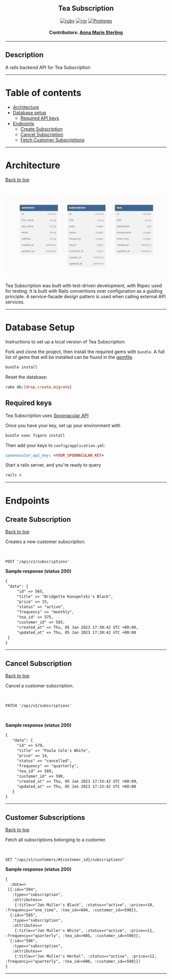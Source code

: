 <div align="center">

## Tea Subscription

[![ruby][ruby]][ruby-url] [![ror][ror]][ror-url] [![Postgres][Postgres]][Postgres-url]

#### Contributors: [Anna Marie Sterling](https://github.com/AMSterling)

</div>

---

## Description

A rails backend API for Tea Subscription

---

# <a name="contents"></a> Table of contents

- [Architecture](#architecture)
- [Database setup](#database-setup)
  - [Required API keys](#required-keys)
- [Endpoints](#endpoints)
  - [Create Subscription](#create-sub)
  - [Cancel Subscription](#cancel-sub)
  - [Fetch Customer Subscriptions](#customer-subs)

---

# <a name="architecture"></a>Architecture

[Back to top](#contents)

# <img src="app/assets/images/schema-diagram.png">

Tea Subscription was built with test-driven development, with Rspec used for testing. It is built with Rails conventions over configuration as a guiding principle. A service-facade design pattern is used when calling external API services.

---

# <a name="database-setup"></a>Database Setup

Instructions to set up a local version of Tea Subscription:

Fork and clone the project, then install the required gems with `bundle`. A full list of gems that will be installed can be found in the [gemfile](gemfile).

```sh
bundle install
```

Reset the database:

```sh
rake db:{drop,create,migrate}
```

## <a name="required-keys"></a> Required keys

Tea Subscription uses <a href="https://spoonacular.com/food-api" target="_blank" rel="noopener noreferrer">Spoonacular API</a>

Once you have your key, set up your environment with

```sh
bundle exec figaro install
```

 Then add your keys to `config/application.yml`:

```ruby
spoonacular_api_key: <YOUR_SPOONACULAR_KEY>
```

Start a rails server, and you're ready to query

```sh
rails s
```

---

# <a name="endpoints"></a>Endpoints

## <a name="create-sub"></a>Create Subscription

[Back to top](#contents)

Creates a new customer subscription.

<br>

```
POST '/api/v1/subscriptions'
```

**Sample response (status 200)**

 ```
{
  "data": {
      "id" => 565,
      "title" => "Bridgette Konopelski's Black",
      "price" => 15,
      "status" => "active",
      "frequency" => "monthly",
      "tea_id" => 575,
      "customer_id" => 583,
      "created_at" => Thu, 05 Jan 2023 17:30:42 UTC +00:00,
      "updated_at" => Thu, 05 Jan 2023 17:30:42 UTC +00:00
  }
}
 ```

---

## <a name="cancel-sub"></a>Cancel Subscription

[Back to top](#contents)

Cancel a customer subscription.

<br>

```
PATCH '/api/v1/subscriptions'
```

<br>

**Sample response (status 200)**

 ```
{
    "data": {
      "id" => 579,
      "title" => "Paula Cole's White",
      "price" => 14,
      "status" => "cancelled",
      "frequency" => "quarterly",
      "tea_id" => 589,
      "customer_id" => 590,
      "created_at" => Thu, 05 Jan 2023 17:33:42 UTC +00:00,
      "updated_at" => Thu, 05 Jan 2023 17:33:42 UTC +00:00
    }
}
 ```

---

## <a name="customer-subs"></a>Customer Subscriptions

[Back to top](#contents)

Fetch all subscriptions belonging to a customer.

<br>

```
GET "/api/v1/customers/#{customer_id}/subscriptions"
```

**Sample response (status 200)**

 ```
 {
   :data=>
  [{:id=>"594",
    :type=>"subscription",
    :attributes=>
     {:title=>"Jan Muller's Black", :status=>"active", :price=>10, :frequency=>"one_time", :tea_id=>604, :customer_id=>598}},
   {:id=>"595",
    :type=>"subscription",
    :attributes=>
     {:title=>"Jan Muller's White", :status=>"active", :price=>11, :frequency=>"quarterly", :tea_id=>605, :customer_id=>598}},
   {:id=>"596",
    :type=>"subscription",
    :attributes=>
     {:title=>"Jan Muller's Herbal", :status=>"active", :price=>12, :frequency=>"quarterly", :tea_id=>606, :customer_id=>598}}]
}
 ```

---

<!-- BADGE LINKS -->

[ruby]: https://img.shields.io/badge/Ruby-CC342D?style=for-the-badge&logo=ruby&logoColor=white
[ruby-url]: https://www.ruby-lang.org/en/

[ror]: https://img.shields.io/badge/Ruby_on_Rails-CC0000?style=for-the-badge&logo=ruby-on-rails&logoColor=white
[ror-url]: https://rubyonrails.org/

[Postgres]: https://img.shields.io/badge/postgres-%23316192.svg?style=for-the-badge&logo=postgresql&logoColor=white
[Postgres-url]: https://www.postgresql.org/

